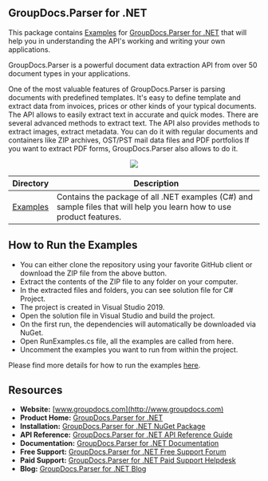 ## GroupDocs.Parser for .NET 

This package contains [Examples](https://github.com/groupdocs-parser/GroupDocs.Parser-for-.NET/tree/master/Examples) for [GroupDocs.Parser for .NET](https://products.groupdocs.com/parser/net) that will help you in understanding the API's working and writing your own applications.

GroupDocs.Parser is a powerful document data extraction API from over 50 document types in your applications.

One of the most valuable features of GroupDocs.Parser is parsing documents with predefined templates. It's easy to define template and extract data from invoices, prices or other kinds of your typical documents.
The API allows to easily extract text in accurate and quick modes. There are several advanced methods to extract text.
The API also provides methods to extract images, extract metadata. You can do it with regular documents and containers like ZIP archives, OST/PST mail data files and PDF portfolios
If you want to extract PDF forms, GroupDocs.Parser also allows to do it.

<p align="center">

  <a title="Download complete GroupDocs.Parser for .NET source code" href="https://codeload.github.com/groupdocs-parser/GroupDocs.Parser-for-.NET/zip/master">
	<img src="https://raw.github.com/AsposeExamples/java-examples-dashboard/master/images/downloadZip-Button-Large.png" />
  </a>
</p>

Directory | Description
--------- | -----------
[Examples](https://github.com/groupdocs-parser/GroupDocs.Parser-for-.NET/tree/master/Examples)  | Contains the package of all .NET examples (C#) and sample files that will help you learn how to use product features. 

## How to Run the Examples

+ You can either clone the repository using your favorite GitHub client or download the ZIP file from the above button.
+ Extract the contents of the ZIP file to any folder on your computer.
+ In the extracted files and folders, you can see solution file for C# Project.
+ The project is created in Visual Studio 2019.
+ Open the solution file in Visual Studio and build the project.
+ On the first run, the dependencies will automatically be downloaded via NuGet.
+ Open RunExamples.cs file, all the examples are called from here.
+ Uncomment the examples you want to run from within the project.

Please find more details for how to run the examples [here](https://docs.groupdocs.com/display/parsernet/How+to+Run+Examples).

## Resources

+ **Website:** [www.groupdocs.com](http://www.groupdocs.com)
+ **Product Home:** [GroupDocs.Parser for .NET](https://products.groupdocs.com/parser/net)
+ **Installation:** [GroupDocs.Parser for .NET NuGet Package](https://www.nuget.org/packages/GroupDocs.Parser/)
+ **API Reference:** [GroupDocs.Parser for .NET API Reference Guide](https://apireference.groupdocs.com/net/parser)
+ **Documentation:** [GroupDocs.Parser for .NET Documentation](https://docs.groupdocs.com/display/parsernet/Home)
+ **Free Support:** [GroupDocs.Parser for .NET Free Support Forum](https://forum.groupdocs.com/c/parser)
+ **Paid Support:** [GroupDocs.Parser for .NET Paid Support Helpdesk](https://helpdesk.groupdocs.com/)
+ **Blog:** [GroupDocs.Parser for .NET Blog](https://blog.groupdocs.com/category/groupdocs-parser-product-family/)

